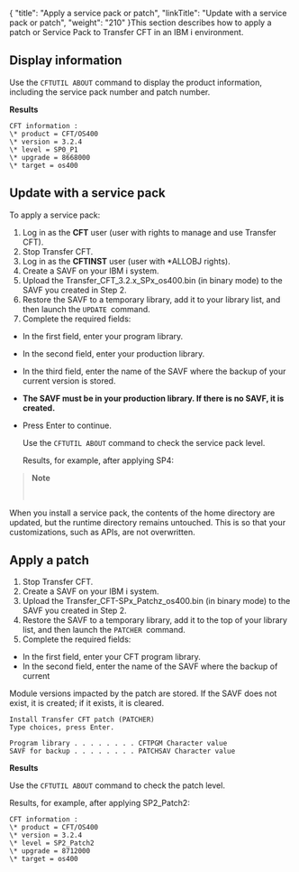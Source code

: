 {
    "title": "Apply a service pack or patch",
    "linkTitle": "Update with a service pack or patch",
    "weight": "210"
}This section describes how to apply a patch or Service Pack to Transfer CFT in an IBM i environment.

## Display information

Use the `CFTUTIL ABOUT` command to display the product information, including the service pack number and patch number.

**Results**

```
CFT information :
\* product = CFT/OS400
\* version = 3.2.4
\* level = SP0_P1
\* upgrade = 8668000
\* target = os400
```

## Update with a service pack

To apply a service pack:

1. Log in as the **CFT** user (user with rights to manage and use Transfer CFT).
1. Stop Transfer CFT.
1. Log in as the **CFTINST** user (user with \*ALLOBJ rights).
1. Create a SAVF on your IBM i system.
1. Upload the Transfer\_CFT\_3.2.x\_SPx\_os400.bin (in binary mode) to the SAVF you created in Step 2.
1. Restore the SAVF to a temporary library, add it to your library list, and then launch the `UPDATE `command.
1. Complete the required fields:

- In the first field, enter your program library.

- In the second field, enter your production library.

- In the third field, enter the name of the SAVF where the backup of your current version is stored.

- **The SAVF must be in your production library. If there is no SAVF, it is created.**

- Press Enter to continue.

    Use the `CFTUTIL ABOUT` command to check the service pack level.

    Results, for example, after applying SP4:

> **Note**
>
>  

When you install a service pack, the contents of the home directory are updated, but the runtime directory remains untouched. This is so that your customizations, such as APIs, are not overwritten.

## Apply a patch

1. Stop Transfer CFT.
1. Create a SAVF on your IBM i system.
1. Upload the Transfer\_CFT-SPx\_Patchz\_os400.bin (in binary mode) to the SAVF you created in Step 2.
1. Restore the SAVF to a temporary library, add it to the top of your library list, and then launch the `PATCHER `command.
1. Complete the required fields:

- In the first field, enter your CFT program library.
- In the second field, enter the name of the SAVF where the backup of current

Module versions impacted by the patch are stored. If the SAVF does not exist, it is created; if it exists, it is cleared.

```
Install Transfer CFT patch (PATCHER)
Type choices, press Enter.
 
Program library . . . . . . . . CFTPGM Character value
SAVF for backup . . . . . . . . PATCHSAV Character value
```

**Results**

Use the `CFTUTIL ABOUT` command to check the patch level.

Results, for example, after applying SP2\_Patch2:

```
CFT information :
\* product = CFT/OS400
\* version = 3.2.4
\* level = SP2_Patch2
\* upgrade = 8712000
\* target = os400
```
